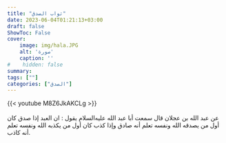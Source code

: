 ```yaml
---
title: "ثواب الصدق"
date: 2023-06-04T01:21:13+03:00
draft: false
ShowToc: False
cover:
    image: img/hala.JPG
    alt: 'صورة'
    caption: ''
#    hidden: false
summary: 
tags: [""]
categories: ["الصدق"]
---
```

{{< youtube M8Z6JkAKCLg >}}  
 <br>
عن عبد الله بن عجلان
قال سمعت أبا عبد الله عليه‌السلام يقول : ان العبد إذا صدق كان أول من
يصدقه الله ونفسه تعلم أنه صادق وإذا كذب كان أول من يكذبه الله
ونفسه تعلم أنه كاذب.


